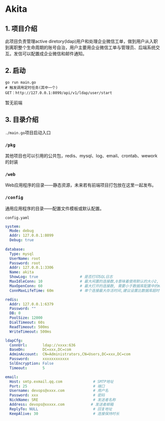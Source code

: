 # Akita

## 1. 项目介绍

此项目负责管理active diretory(ldap)用户和处理企业微信工单，做到用户从入职到离职整个生命周期的账号自治，用户主要用企业微信工单与管理员、后端系统交互。发信可以配置成企业微信和邮件通知。

## 2. 启动

```shell
go run main.go
# 触发调用定时任务(其中一个)
GET：http://127.0.0.1:8099/api/v1/ldap/user/start
```

暂无前端

## 3. 目录介绍

`./main.go`项目启动入口

### `/pkg`

其他项目也可以引用的公共包，redis、mysql、log、email、crontab、wework的封装

### `/web`

Web应用程序的目录——静态资源，未来若有前端项目打包放在这里一起发布。

### `/config`

通用应用程序的目录——配置文件模板或默认配置。

`config.yaml`

```yaml
system:
  Mode: debug
  Addr: 127.0.0.1:8099
  Debug: true
  
database:
  Type: mysql
  UserName: root
  Password: root
  Addr: 127.0.0.1:3306
  Name: akita
  ShowLog: true                   # 是否打印SQL日志
  MaxIdleConn: 10                 # 最大闲置的连接数,0意味着使用默认的大小2, 小于0表示不使用连接池
  MaxOpenConn: 60                 # 最大打开的连接数, 需要小于数据库配置中的max_connections数
  ConnMaxLifeTime: 60m            # 单个连接最大存活时间,建议设置比数据库超时时长(wait_timeout)稍小一些

redis:
  Addr: 127.0.0.1:6379
  Password: ""
  DB: 0
  PoolSize: 12000
  DialTimeout: 60s
  ReadTimeout: 500ms
  WriteTimeout: 500ms

ldapCfg:
  ConnUrl:       ldap://xxxx:636
  BaseDn:        DC=xxx,DC=com
  AdminAccount:  CN=Administrators,CN=Users,DC=xxx,DC=com
  Password:      xxxxxxxxxxxx
  SslEncryption: False
  Timeout:       5

email:
  Host: smtp.exmail.qq.com              # SMTP地址
  Port: 25                              # 端口
  Username: devops@xxxx.com             # 用户名
  Password: xxx                         # 密码
  NickName: SRE                         # 发送者名称
  Address: devops@xxxxx.com    		   # 发送者邮箱
  ReplyTo: NULL                         # 回复地址
  KeepAlive: 30                         # 连接保持时长
```
